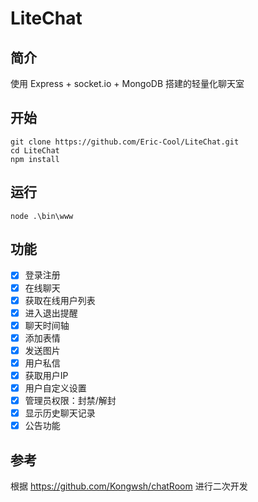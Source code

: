 # LiteChat

## 简介
使用 Express + socket.io + MongoDB 搭建的轻量化聊天室

## 开始
```
git clone https://github.com/Eric-Cool/LiteChat.git
cd LiteChat
npm install
```

## 运行
```
node .\bin\www
```

## 功能
- [x] 登录注册
- [x] 在线聊天
- [x] 获取在线用户列表
- [x] 进入退出提醒
- [x] 聊天时间轴
- [x] 添加表情
- [x] 发送图片
- [x] 用户私信
- [x] 获取用户IP
- [x] 用户自定义设置
- [x] 管理员权限：封禁/解封
- [x] 显示历史聊天记录
- [x] 公告功能

## 参考
根据 https://github.com/Kongwsh/chatRoom 进行二次开发
